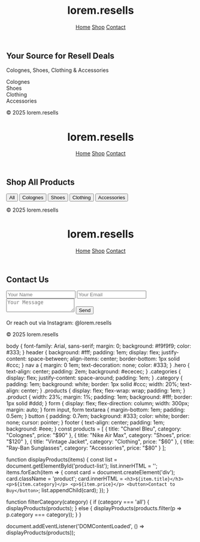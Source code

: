 <!DOCTYPE html>
<html lang="en">
<head>
  <meta charset="UTF-8" />
  <meta name="viewport" content="width=device-width, initial-scale=1.0"/>
  <title>lorem.resells</title>
  <link rel="stylesheet" href="styles.css" />
</head>
<body>
  <header>
    <h1>lorem.resells</h1>
    <nav>
      <a href="index.html">Home</a>
      <a href="shop.html">Shop</a>
      <a href="contact.html">Contact</a>
    </nav>
  </header>
  <main>
    <section class="hero">
      <h2>Your Source for Resell Deals</h2>
      <p>Colognes, Shoes, Clothing & Accessories</p>
    </section>
    <section class="categories">
      <div class="category">Colognes</div>
      <div class="category">Shoes</div>
      <div class="category">Clothing</div>
      <div class="category">Accessories</div>
    </section>
  </main>
  <footer>
    <p>&copy; 2025 lorem.resells</p>
  </footer>
</body>
</html>
<!DOCTYPE html>
<html lang="en">
<head>
  <meta charset="UTF-8"/>
  <meta name="viewport" content="width=device-width, initial-scale=1.0"/>
  <title>Shop - lorem.resells</title>
  <link rel="stylesheet" href="styles.css"/>
  <script src="shop.js" defer></script>
</head>
<body>
  <header>
    <h1>lorem.resells</h1>
    <nav>
      <a href="index.html">Home</a>
      <a href="shop.html">Shop</a>
      <a href="contact.html">Contact</a>
    </nav>
  </header>
  <main>
    <h2>Shop All Products</h2>
    <div class="filters">
      <button onclick="filterCategory('all')">All</button>
      <button onclick="filterCategory('Colognes')">Colognes</button>
      <button onclick="filterCategory('Shoes')">Shoes</button>
      <button onclick="filterCategory('Clothing')">Clothing</button>
      <button onclick="filterCategory('Accessories')">Accessories</button>
    </div>
    <div class="products" id="product-list"></div>
  </main>
  <footer>
    <p>&copy; 2025 lorem.resells</p>
  </footer>
</body>
</html>
<!DOCTYPE html>
<html lang="en">
<head>
  <meta charset="UTF-8"/>
  <meta name="viewport" content="width=device-width, initial-scale=1.0"/>
  <title>Contact - lorem.resells</title>
  <link rel="stylesheet" href="styles.css"/>
</head>
<body>
  <header>
    <h1>lorem.resells</h1>
    <nav>
      <a href="index.html">Home</a>
      <a href="shop.html">Shop</a>
      <a href="contact.html">Contact</a>
    </nav>
  </header>
  <main>
    <h2>Contact Us</h2>
    <form>
      <input type="text" placeholder="Your Name" required />
      <input type="email" placeholder="Your Email" required />
      <textarea placeholder="Your Message" required></textarea>
      <button type="submit">Send</button>
    </form>
    <p>Or reach out via Instagram: @lorem.resells</p>
  </main>
  <footer>
    <p>&copy; 2025 lorem.resells</p>
  </footer>
</body>
</html>
body {
  font-family: Arial, sans-serif;
  margin: 0;
  background: #f9f9f9;
  color: #333;
}
header {
  background: #fff;
  padding: 1em;
  display: flex;
  justify-content: space-between;
  align-items: center;
  border-bottom: 1px solid #ccc;
}
nav a {
  margin: 0 1em;
  text-decoration: none;
  color: #333;
}
.hero {
  text-align: center;
  padding: 2em;
  background: #ececec;
}
.categories {
  display: flex;
  justify-content: space-around;
  padding: 1em;
}
.category {
  padding: 1em;
  background: white;
  border: 1px solid #ccc;
  width: 20%;
  text-align: center;
}
.products {
  display: flex;
  flex-wrap: wrap;
  padding: 1em;
}
.product {
  width: 23%;
  margin: 1%;
  padding: 1em;
  background: #fff;
  border: 1px solid #ddd;
}
form {
  display: flex;
  flex-direction: column;
  width: 300px;
  margin: auto;
}
form input, form textarea {
  margin-bottom: 1em;
  padding: 0.5em;
}
button {
  padding: 0.7em;
  background: #333;
  color: white;
  border: none;
  cursor: pointer;
}
footer {
  text-align: center;
  padding: 1em;
  background: #eee;
}
const products = [
  { title: "Chanel Bleu", category: "Colognes", price: "$90" },
  { title: "Nike Air Max", category: "Shoes", price: "$120" },
  { title: "Vintage Jacket", category: "Clothing", price: "$60" },
  { title: "Ray-Ban Sunglasses", category: "Accessories", price: "$80" }
];

function displayProducts(items) {
  const list = document.getElementById('product-list');
  list.innerHTML = '';
  items.forEach(item => {
    const card = document.createElement('div');
    card.className = 'product';
    card.innerHTML = `
      <h3>${item.title}</h3>
      <p>${item.category}</p>
      <p>${item.price}</p>
      <button>Contact to Buy</button>
    `;
    list.appendChild(card);
  });
}

function filterCategory(category) {
  if (category === 'all') {
    displayProducts(products);
  } else {
    displayProducts(products.filter(p => p.category === category));
  }
}

document.addEventListener('DOMContentLoaded', () => displayProducts(products));
